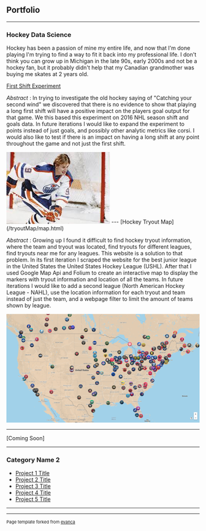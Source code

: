 ## Portfolio

---

### Hockey Data Science

Hockey has been a passion of mine my entire life, and now that I'm done playing I'm trying to find a way to fit it back into my professional life. I don't think you can grow up in Michigan in the late 90s, early 2000s and not be a hockey fan, but it probably didn't help that my Canadian grandmother was buying me skates at 2 years old.

[First Shift Experiment](/firstShiftExperiment.html)

_Abstract_ :
In trying to investigate the old hockey saying of "Catching your second wind" we discovered that there is no evidence to show that playing a long first shift will have a positive impact on the players goal output for that game. We this based this experiment on 2016 NHL season shift and goals data. In future iterations I would like to expand the experiment to points instead of just goals, and possibly other analytic metrics like corsi. I would also like to test if there is an impact on having a long shift at any point throughout the game and not just the first shift.

<img src="images/Wayne Gretzky.jpeg"/>
---
[Hockey Tryout Map](/tryoutMap/map.html)

_Abstract_ :
Growing up I found it difficult to find hockey tryout information, where the team and tryout was located, find tryouts for different leagues, find tryouts near me for any leagues. This website is a solution to that problem. In its first iteration I scraped the website for the best junior league in the United States the United States Hockey League (USHL). After that I used Google Map Api and Folium to create an interactive map to display the markers with tryout information and location of all the teams. In future iterations I would like to add a second league (North American Hockey League - NAHL), use the location information for each tryout and team instead of just the team, and a webpage filter to limit the amount of teams shown by league.

<img src="images/hockeyTeamMap.png"/>

---
[Coming Soon]

---

### Category Name 2

- [Project 1 Title](http://example.com/)
- [Project 2 Title](http://example.com/)
- [Project 3 Title](http://example.com/)
- [Project 4 Title](http://example.com/)
- [Project 5 Title](http://example.com/)

---

---
<p style="font-size:11px">Page template forked from <a href="https://github.com/evanca/quick-portfolio">evanca</a></p>
<!-- Remove above link if you don't want to attibute -->